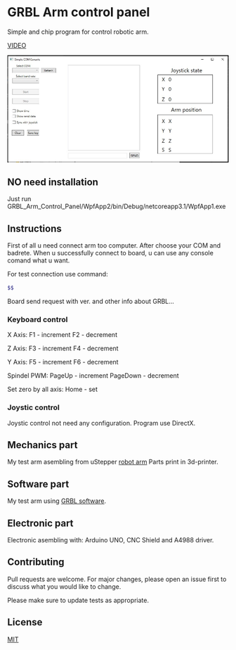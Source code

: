 # GRBL Arm control panel

Simple and chip program for control robotic arm.   

[VIDEO](https://youtu.be/OGnDuEYZ1Iw)

![alt text](https://github.com/Vladi40kif/GRBL_Arm_Control_Panel/blob/master/img1.jpg?raw=true)

## NO need installation

Just run GRBL_Arm_Control_Panel/WpfApp2/bin/Debug/netcoreapp3.1/WpfApp1.exe


## Instructions

First of all u need connect arm too computer. 
After choose your COM and badrete.
When u successfully connect to board, u can use any console comand what u want.

For test connection use command:
```bash
$$
```
Board send request with ver. and other info about GRBL...

### Keyboard control

X Axis:
	F1 - increment
	F2 - decrement

Z Axis:
	F3 - increment
	F4 - decrement       

Y Axis:
	F5 - increment
	F6 - decrement        

Spindel PWM:
	PageUp   - increment 
	PageDown - decrement  

Set zero by all axis: 
	Home - set 
	
### Joystic control

Joystic control not need any configuration. Program use DirectX.

## Mechanics part

My test arm asembling from uStepper [robot arm](https://www.thingiverse.com/thing:986224)
Parts print in 3d-printer.

## Software part

My test arm using [GRBL software](https://github.com/grbl/grbl).

## Electronic part

Electronic asembling with: Arduino UNO, CNC Shield and A4988 driver.

## Contributing

Pull requests are welcome. For major changes, please open an issue first to discuss what you would like to change.

Please make sure to update tests as appropriate.

## License
[MIT](https://choosealicense.com/licenses/mit/)
